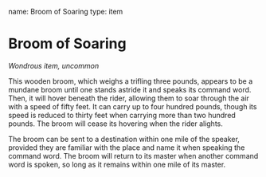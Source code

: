 name: Broom of Soaring
type: item

# Broom of Soaring
_Wondrous item, uncommon_

This wooden broom, which weighs a trifling three pounds, appears to be a mundane broom until one stands astride it and speaks its command word. Then, it will hover beneath the rider, allowing them to soar through the air with a speed of fifty feet. It can carry up to four hundred pounds, though its speed is reduced to thirty feet when carrying more than two hundred pounds. The broom will cease its hovering when the rider alights.

The broom can be sent to a destination within one mile of the speaker, provided they are familiar with the place and name it when speaking the command word. The broom will return to its master when another command word is spoken, so long as it remains within one mile of its master.
